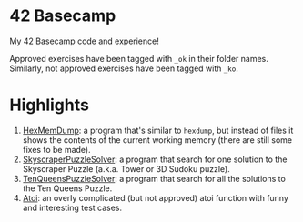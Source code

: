 # 42 Basecamp
My 42 Basecamp code and experience!

Approved exercises have been tagged with `_ok` in their folder names. Similarly, not approved exercises have been tagged with `_ko`.

# Highlights
1. [HexMemDump](c02/ex12_ko/ft_print_memory.c): a program that's similar to `hexdump`, but instead of files it shows the contents of the current working memory (there are still some fixes to be made).
2. [SkyscraperPuzzleSolver](rush01/ex01_ok/): a program that search for one solution to the Skyscraper Puzzle (a.k.a. Tower or 3D Sudoku puzzle).
3. [TenQueensPuzzleSolver](rush01/ex01_ok/): a program that search for all the solutions to the Ten Queens Puzzle.
4. [Atoi](atoi/): an overly complicated (but not approved) atoi function with funny and interesting test cases.
